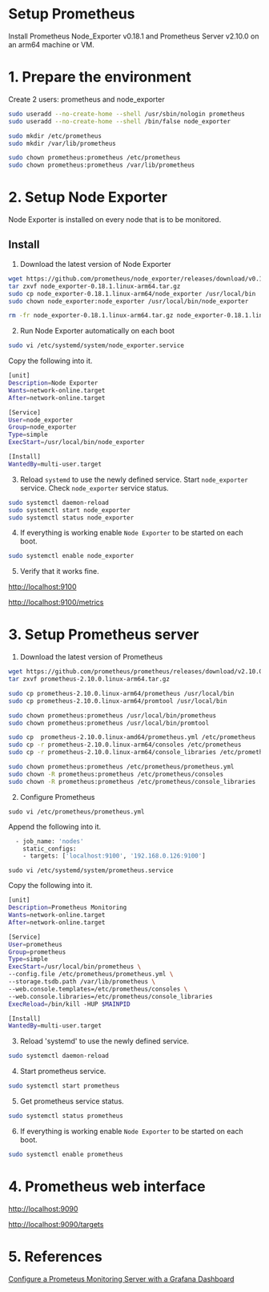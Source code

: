 # Setup Prometheus

Install Prometheus Node_Exporter v0.18.1 and Prometheus Server v2.10.0 on an arm64 machine or VM.

# 1. Prepare the environment

Create 2 users: prometheus and node_exporter

```sh
sudo useradd --no-create-home --shell /usr/sbin/nologin prometheus
sudo useradd --no-create-home --shell /bin/false node_exporter

sudo mkdir /etc/prometheus
sudo mkdir /var/lib/prometheus

sudo chown prometheus:prometheus /etc/prometheus
sudo chown prometheus:prometheus /var/lib/prometheus

```
# 2. Setup Node Exporter

Node Exporter is installed on every node that is to be monitored.

## Install

1. Download the latest version of Node Exporter

```sh
wget https://github.com/prometheus/node_exporter/releases/download/v0.18.1/node_exporter-0.18.1.linux-arm64.tar.gz
tar zxvf node_exporter-0.18.1.linux-arm64.tar.gz
sudo cp node_exporter-0.18.1.linux-arm64/node_exporter /usr/local/bin
sudo chown node_exporter:node_exporter /usr/local/bin/node_exporter

rm -fr node_exporter-0.18.1.linux-arm64.tar.gz node_exporter-0.18.1.linux-arm64
```

2. Run Node Exporter automatically on each boot

```sh
sudo vi /etc/systemd/system/node_exporter.service
```

Copy the following into it.

```sh
[unit]
Description=Node Exporter
Wants=network-online.target
After=network-online.target

[Service]
User=node_exporter
Group=node_exporter
Type=simple
ExecStart=/usr/local/bin/node_exporter

[Install]
WantedBy=multi-user.target
```

3. Reload `systemd` to use the newly defined service. Start `node_exporter` service. Check `node_exporter` service status.

```sh
sudo systemctl daemon-reload
sudo systemctl start node_exporter
sudo systemctl status node_exporter
```

4. If everything is working enable `Node Exporter` to be started on each boot.

```sh
sudo systemctl enable node_exporter
```

5. Verify that it works fine.

[http://localhost:9100](http://localhost:9100)

[http://localhost:9100/metrics](http://localhost:9100/metrics)

# 3. Setup Prometheus server

1. Download the latest version of Prometheus

```sh
wget https://github.com/prometheus/prometheus/releases/download/v2.10.0/prometheus-2.10.0.linux-arm64.tar.gz
tar zxvf prometheus-2.10.0.linux-arm64.tar.gz

sudo cp prometheus-2.10.0.linux-arm64/prometheus /usr/local/bin
sudo cp prometheus-2.10.0.linux-arm64/promtool /usr/local/bin

sudo chown prometheus:prometheus /usr/local/bin/prometheus
sudo chown prometheus:prometheus /usr/local/bin/promtool

sudo cp  prometheus-2.10.0.linux-amd64/prometheus.yml /etc/prometheus
sudo cp -r prometheus-2.10.0.linux-arm64/consoles /etc/prometheus
sudo cp -r prometheus-2.10.0.linux-arm64/console_libraries /etc/prometheus

sudo chown prometheus:prometheus /etc/prometheus/prometheus.yml
sudo chown -R prometheus:prometheus /etc/prometheus/consoles
sudo chown -R prometheus:prometheus /etc/prometheus/console_libraries
```

2. Configure Prometheus

`sudo vi /etc/prometheus/prometheus.yml`

Append the following into it.

```sh
  - job_name: 'nodes'
    static_configs:
    - targets: ['localhost:9100', '192.168.0.126:9100']
```

`sudo vi /etc/systemd/system/prometheus.service`

Copy the following into it.

```sh
[unit]
Description=Prometheus Monitoring
Wants=network-online.target
After=network-online.target

[Service]
User=prometheus
Group=prometheus
Type=simple
ExecStart=/usr/local/bin/prometheus \
--config.file /etc/prometheus/prometheus.yml \
--storage.tsdb.path /var/lib/prometheus \
--web.console.templates=/etc/prometheus/consoles \
--web.console.libraries=/etc/prometheus/console_libraries
ExecReload=/bin/kill -HUP $MAINPID

[Install]
WantedBy=multi-user.target
```

3. Reload 'systemd' to use the newly defined service.

```sh
sudo systemctl daemon-reload
```

4. Start prometheus service.

```sh
sudo systemctl start prometheus
```

5. Get prometheus service status.

```sh
sudo systemctl status prometheus
```

6. If everything is working enable `Node Exporter` to be started on each boot.

```sh
sudo systemctl enable prometheus
```

# 4. Prometheus web interface

[http://localhost:9090](http://localhost:9090)

[http://localhost:9090/targets](http://localhost:9090/targets)

# 5. References
[Configure a Prometeus Monitoring Server with a Grafana Dashboard](https://www.scaleway.com/en/docs/configure-prometheus-monitoring-with-grafana)
